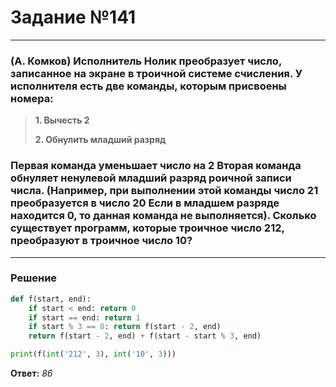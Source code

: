 # Задание №141

---

### (А. Комков) Исполнитель Нолик преобразует число, записанное на экране в троичной системе счисления. У исполнителя есть две команды, которым присвоены номера:
> **1. Вычесть 2**
>
> **2. Обнулить младший разряд**

### Первая команда уменьшает число на 2 Вторая команда обнуляет ненулевой младший разряд роичной записи числа. (Например, при выполнении этой команды число 21 преобразуется в число 20 Если в младшем разряде находится 0, то данная команда не выполняется). Сколько существует программ, которые троичное число 212, преобразуют в троичное число 10?

---

### Решение

```python
def f(start, end):
    if start < end: return 0
    if start == end: return 1
    if start % 3 == 0: return f(start - 2, end)
    return f(start - 2, end) + f(start - start % 3, end)

print(f(int('212', 3), int('10', 3)))
```

**Ответ:** _86_